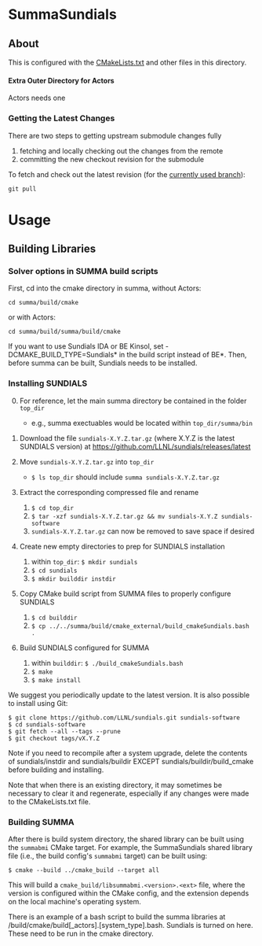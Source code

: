 # SummaSundials 

## About

This is configured with the [CMakeLists.txt](CMakeLists.txt) and other files in this directory.

#### Extra Outer Directory for Actors

Actors needs one


### Getting the Latest Changes

There are two steps to getting upstream submodule changes fully 
  1. fetching and locally checking out the changes from the remote
  2. committing the new checkout revision for the submodule

To fetch and check out the latest revision (for the [currently used branch](#viewing-the-current-branch)):

    git pull

# Usage

## Building Libraries

### Solver options in SUMMA build scripts
First, cd into the cmake directory in summa, without Actors:

    cd summa/build/cmake

or with Actors:

    cd summa/build/summa/build/cmake

If you want to use Sundials IDA or BE Kinsol, set -DCMAKE_BUILD_TYPE=Sundials* in the build script instead of BE*.  Then, before summa can be built, Sundials needs to be installed.

### Installing SUNDIALS
0. For reference, let the main summa directory be contained in the folder `top_dir`
    - e.g., summa exectuables would be located within `top_dir/summa/bin`
    
2. Download the file `sundials-X.Y.Z.tar.gz` (where X.Y.Z is the latest SUNDIALS version) at https://github.com/LLNL/sundials/releases/latest 
 
3. Move `sundials-X.Y.Z.tar.gz` into `top_dir`
    - `$ ls top_dir` should include `summa sundials-X.Y.Z.tar.gz` 

4. Extract the corresponding compressed file and rename
    1. `$ cd top_dir`
    2. `$ tar -xzf sundials-X.Y.Z.tar.gz && mv sundials-X.Y.Z sundials-software`
    3. `sundials-X.Y.Z.tar.gz` can now be removed to save space if desired

5. Create new empty directories to prep for SUNDIALS installation
    1. within `top_dir`: `$ mkdir sundials`
    2. `$ cd sundials`
    3. `$ mkdir builddir instdir`

6. Copy CMake build script from SUMMA files to properly configure SUNDIALS
    1. `$ cd builddir`
    2. `$ cp ../../summa/build/cmake_external/build_cmakeSundials.bash .`

7. Build SUNDIALS configured for SUMMA
    1. within `builddir`: `$ ./build_cmakeSundials.bash`
    2. `$ make`
    3. `$ make install`


We suggest you periodically update to the latest version. It is also possible to install using Git: 
 
    $ git clone https://github.com/LLNL/sundials.git sundials-software
    $ cd sundials-software
    $ git fetch --all --tags --prune
    $ git checkout tags/vX.Y.Z     
    
Note if you need to recompile after a system upgrade, delete the contents of sundials/instdir and sundials/buildir EXCEPT sundials/buildir/build_cmake before building and installing.

Note that when there is an existing directory, it may sometimes be necessary to clear it and regenerate, especially if any changes were made to the CMakeLists.txt file.

### Building SUMMA

After there is build system directory, the shared library can be built using the `summabmi` CMake target. For example, the SummaSundials shared library file (i.e., the build config's `summabmi` target) can be built using:

    $ cmake --build ../cmake_build --target all

This will build a `cmake_build/libsummabmi.<version>.<ext>` file, where the version is configured within the CMake config, and the extension depends on the local machine's operating system.    

There is an example of a bash script to build the summa libraries at /build/cmake/build[_actors].[system_type].bash. Sundials is turned on here. These need to be run in the cmake directory.

